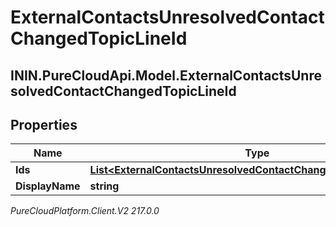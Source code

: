 # ExternalContactsUnresolvedContactChangedTopicLineId

## ININ.PureCloudApi.Model.ExternalContactsUnresolvedContactChangedTopicLineId

## Properties

|Name | Type | Description | Notes|
|------------ | ------------- | ------------- | -------------|
| **Ids** | [**List&lt;ExternalContactsUnresolvedContactChangedTopicLineUserId&gt;**](ExternalContactsUnresolvedContactChangedTopicLineUserId) |  | [optional] |
| **DisplayName** | **string** |  | [optional] |



_PureCloudPlatform.Client.V2 217.0.0_
